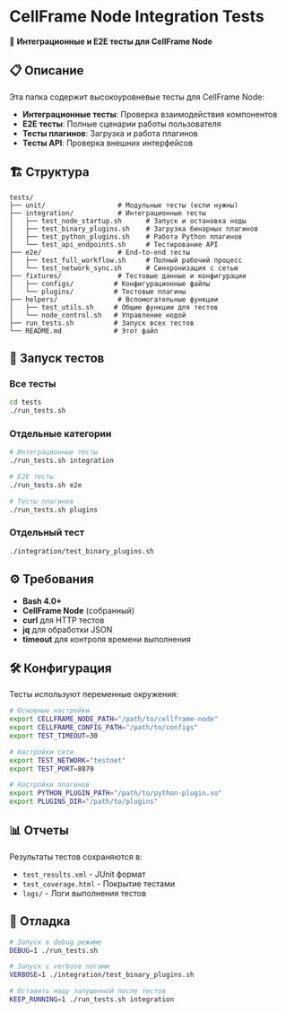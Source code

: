 # CellFrame Node Integration Tests

🧪 **Интеграционные и E2E тесты для CellFrame Node**

## 📋 Описание

Эта папка содержит высокоуровневые тесты для CellFrame Node:
- **Интеграционные тесты**: Проверка взаимодействия компонентов
- **E2E тесты**: Полные сценарии работы пользователя
- **Тесты плагинов**: Загрузка и работа плагинов
- **Тесты API**: Проверка внешних интерфейсов

## 🏗️ Структура

```
tests/
├── unit/                  # Модульные тесты (если нужны)
├── integration/           # Интеграционные тесты
│   ├── test_node_startup.sh      # Запуск и остановка ноды
│   ├── test_binary_plugins.sh    # Загрузка бинарных плагинов
│   ├── test_python_plugins.sh    # Работа Python плагинов
│   └── test_api_endpoints.sh     # Тестирование API
├── e2e/                   # End-to-end тесты
│   ├── test_full_workflow.sh     # Полный рабочий процесс
│   └── test_network_sync.sh      # Синхронизация с сетью
├── fixtures/              # Тестовые данные и конфигурации
│   ├── configs/          # Конфигурационные файлы
│   └── plugins/          # Тестовые плагины
├── helpers/               # Вспомогательные функции
│   ├── test_utils.sh     # Общие функции для тестов
│   └── node_control.sh   # Управление нодой
├── run_tests.sh          # Запуск всех тестов
└── README.md             # Этот файл
```

## 🚀 Запуск тестов

### Все тесты
```bash
cd tests
./run_tests.sh
```

### Отдельные категории
```bash
# Интеграционные тесты
./run_tests.sh integration

# E2E тесты  
./run_tests.sh e2e

# Тесты плагинов
./run_tests.sh plugins
```

### Отдельный тест
```bash
./integration/test_binary_plugins.sh
```

## ⚙️ Требования

- **Bash 4.0+**
- **CellFrame Node** (собранный)
- **curl** для HTTP тестов
- **jq** для обработки JSON
- **timeout** для контроля времени выполнения

## 🛠️ Конфигурация

Тесты используют переменные окружения:

```bash
# Основные настройки
export CELLFRAME_NODE_PATH="/path/to/cellframe-node"
export CELLFRAME_CONFIG_PATH="/path/to/configs"
export TEST_TIMEOUT=30

# Настройки сети
export TEST_NETWORK="testnet"
export TEST_PORT=8079

# Настройки плагинов
export PYTHON_PLUGIN_PATH="/path/to/python-plugin.so"
export PLUGINS_DIR="/path/to/plugins"
```

## 📊 Отчеты

Результаты тестов сохраняются в:
- `test_results.xml` - JUnit формат
- `test_coverage.html` - Покрытие тестами
- `logs/` - Логи выполнения тестов

## 🐛 Отладка

```bash
# Запуск в debug режиме
DEBUG=1 ./run_tests.sh

# Запуск с verbose логами
VERBOSE=1 ./integration/test_binary_plugins.sh

# Оставить ноду запущенной после тестов
KEEP_RUNNING=1 ./run_tests.sh integration
``` 